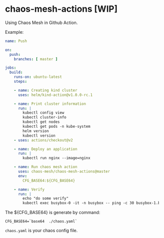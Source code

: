 # chaos-mesh-actions [WIP]

Using Chaos Mesh in Github Action.

Example:

```yaml
name: Push

on:
  push:
    branches: [ master ]

jobs:
  build:
    runs-on: ubuntu-latest
    steps:

    - name: Creating kind cluster
      uses: helm/kind-action@v1.0.0-rc.1

    - name: Print cluster information
      run: |
        kubectl config view
        kubectl cluster-info
        kubectl get nodes
        kubectl get pods -n kube-system
        helm version
        kubectl version
    - uses: actions/checkout@v2

    - name: Deploy an application
      run: |
        kubectl run nginx --image=nginx

    - name: Run chaos mesh action
      uses: chaos-mesh/chaos-mesh-actions@master
      env:
        CFG_BASE64:${CFG_BASE64}

    - name: Verify
      run: |
        echo "do some verify"
        kubectl exec busybox-0 -it -n busybox -- ping -c 30 busybox-1.busybox.busybox.svc

```

The ${CFG_BASE64} is generate by command:

```shell
CFG_BASE64=`base64  ./chaos.yaml`
```

`chaos.yaml` is your chaos config file.
